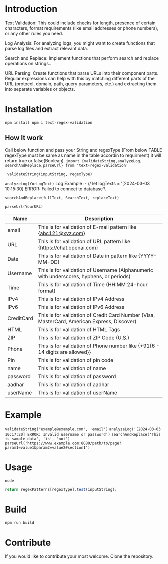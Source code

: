 # Introduction

Text Validation: This could include checks for length, presence of certain characters, format requirements (like email addresses or phone numbers), or any other rules you need.

Log Analysis: For analyzing logs, you might want to create functions that parse log files and extract relevant data.

 Search and Replace: Implement functions that perform search and replace operations on strings..

URL Parsing: Create functions that parse URLs into their component parts. Regular expressions can help with this by matching different parts of the URL (protocol, domain, path, query parameters, etc.) and extracting them into separate variables or objects.

# Installation

```npm install npm i text-regex-validation```

## How It work
Call below function and pass your String and regexType (From below TABLE regexType must be same as name in the table accordin to requirment) it will return true or false(Boolean).
``` import {validateString,analyzeLog, searchAndReplace,parseUrl} from 'text-regex-validation' ```

```  validateString(inputString, regexType) ```

``` analyzeLog(YorLogText) ```
 Log Example :- // let logTexts = '[2024-03-03 10:15:30] ERROR: Failed to connect to database'\
 
 ``` searchAndReplace(fullText, SearchText, replaceText) ```
 
``` parseUrl(YourURL) ```
 
| Name | Description 
| ------ | ------ |
| email | This is for validation of E-mail pattern like {abc121@xyz.com} |
| URL | This is for validation of URL pattern like {https://chat.openai.com}|
|Date |This is for validation of Date in pattern like {YYYY-MM-DD} |
| Username | This is for validation of Username (Alphanumeric with underscores, hyphens, or periods) |
| Time | This is for validation of Time (HH:MM 24-hour format) |
| IPv4 | This is for validation of IPv4 Address |
| IPv6 | This is for validation of IPv6 Address |
| CreditCard | This is for validation of Credit Card Number (Visa, MasterCard, American Express, Discover) |
| HTML | This is for validation of HTML Tags|
| ZIP | This is for validation of ZIP Code (U.S.) |
| Phone | This is for validation of Phone number like {+91{6 - 14 digits are allowed}} |
| Pin | This is for validation of pin code |
| name | This is for validation of name |
| password |This is for validation of password|
| aadhar | This is for validation of aadhar |
| userName | This is for validation of userName |


# Example
```validateString("example@example.com", 'email')```
```analyzeLog('[2024-03-03 10:17:20] ERROR: Invalid username or password')```
```searchAndReplace('This is sample data', 'is', 'not')```
```parseUrl('https://www.example.com:8080/path/to/page?param1=value1&param2=value2#section1')```

# Usage
`node`

```js
return regexPatterns[regexType].test(inputString);
```

# Build
```npm run build```

# Contribute

If you would like to contribute your most welcome. Clone the repository.